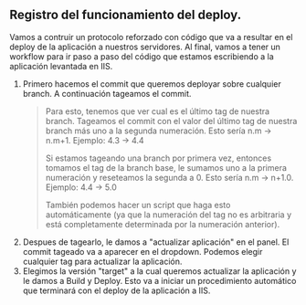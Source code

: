## Registro del funcionamiento del deploy.

Vamos a contruir un protocolo reforzado con código que va a resultar en el deploy de la aplicación a nuestros servidores. Al final, vamos a tener un workflow para ir paso a paso del código que estamos escribiendo a la aplicación levantada en IIS.

1. Primero hacemos el commit que queremos deployar sobre cualquier branch. A continuación tageamos el commit.
    > Para esto, tenemos que ver cual es el último tag de nuestra branch. Tageamos el commit con el valor del último tag de nuestra branch más uno a la segunda numeración. Esto sería n.m -> n.m+1.
    > Ejemplo: 4.3 -> 4.4
    >
    > Si estamos tageando una branch por primera vez, entonces tomamos el tag de la branch base, le sumamos uno a la primera numeración y reseteamos la segunda a 0. Esto sería n.m -> n+1.0.
    > Ejemplo: 4.4 -> 5.0
    >
    > También podemos hacer un script que haga esto automáticamente (ya que la numeración del tag no es arbitraria y está completamente determinada por la numeración anterior).
2. Despues de tagearlo, le damos a "actualizar aplicación" en el panel. El commit tageado va a aparecer en el dropdown. Podemos elegir cualquier tag para actualizar la aplicación.
3. Elegimos la versión "target" a la cual queremos actualizar la aplicación y le damos a Build y Deploy. Esto va a iniciar un procedimiento automático que terminará con el deploy de la aplicación a IIS.
